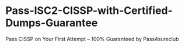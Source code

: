 # Pass-ISC2-CISSP-with-Certified-Dumps-Guarantee
Pass CISSP on Your First Attempt – 100% Guaranteed by Pass4sureclub
